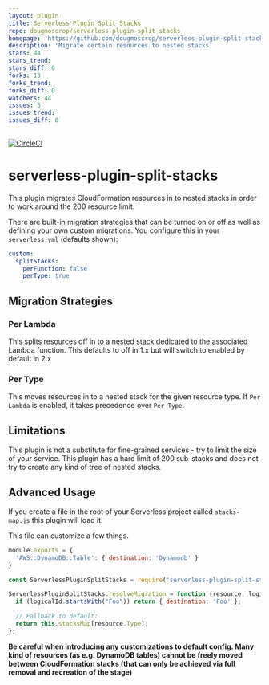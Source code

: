 ```yaml
---
layout: plugin
title: Serverless Plugin Split Stacks
repo: dougmoscrop/serverless-plugin-split-stacks
homepage: 'https://github.com/dougmoscrop/serverless-plugin-split-stacks'
description: 'Migrate certain resources to nested stacks'
stars: 44
stars_trend: 
stars_diff: 0
forks: 13
forks_trend: 
forks_diff: 0
watchers: 44
issues: 5
issues_trend: 
issues_diff: 0
---
```



[![CircleCI](https://circleci.com/gh/dougmoscrop/serverless-plugin-split-stacks.svg?style=svg)](https://circleci.com/gh/dougmoscrop/serverless-plugin-split-stacks)

# serverless-plugin-split-stacks

This plugin migrates CloudFormation resources in to nested stacks in order to work around the 200 resource limit.

There are built-in migration strategies that can be turned on or off as well as defining your own custom migrations. You configure this in your `serverless.yml` (defaults shown):

```yaml
custom:
  splitStacks:
    perFunction: false
    perType: true
```

## Migration Strategies

### Per Lambda

This splits resources off in to a nested stack dedicated to the associated Lambda function. This defaults to off in 1.x but will switch to enabled by default in 2.x

### Per Type

This moves resources in to a nested stack for the given resource type. If `Per Lambda` is enabled, it takes precedence over `Per Type`.

## Limitations

This plugin is not a substitute for fine-grained services - try to limit the size of your service. This plugin has a hard limit of 200 sub-stacks and does not try to create any kind of tree of nested stacks.

## Advanced Usage

If you create a file in the root of your Serverless project called `stacks-map.js` this plugin will load it.

This file can customize a few things.

```javascript
module.exports = {
  'AWS::DynamoDB::Table': { destination: 'Dynamodb' }
}
```

```javascript
const ServerlessPluginSplitStacks = require('serverless-plugin-split-stacks');

ServerlessPluginSplitStacks.resolveMigration = function (resource, logicalId, serverless) {
  if (logicalId.startsWith("Foo")) return { destination: 'Foo' };

  // Fallback to default:
  return this.stacksMap[resource.Type];
};
```

__Be careful when introducing any customizations to default config. Many kind of resources (as e.g. DynamoDB tables) cannot be freely moved between CloudFormation stacks (that can only be achieved via full removal and recreation of the stage)__
